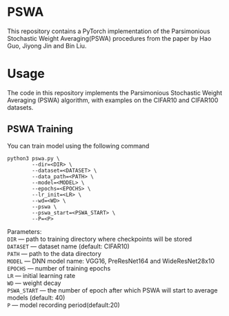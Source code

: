 # PSWA
This repository contains a PyTorch implementation of the Parsimonious Stochastic Weight Averaging(PSWA) procedures from the paper
by Hao Guo, Jiyong Jin and Bin Liu.

# Usage
The code in this repository implements the Parsimonious Stochastic Weight Averaging (PSWA) algorithm, with examples on the CIFAR10 and CIFAR100 datasets.

## PSWA Training
You can train model using the following command

```
python3 pswa.py \
        --dir=<DIR> \
        --dataset=<DATASET> \
        --data_path=<PATH> \
        --model=<MODEL> \
        --epochs=<EPOCHS> \
        --lr_init=<LR> \
        --wd=<WD> \
        --pswa \
        --pswa_start=<PSWA_START> \
        --P=<P> 
 ```
 
 Parameters: \
 ```DIR``` — path to training directory where checkpoints will be stored \
```DATASET``` —  dataset name (default: CIFAR10) \
```PATH``` — path to the data directory \
```MODEL``` — DNN model name: VGG16, PreResNet164 and WideResNet28x10 \
```EPOCHS``` — number of training epochs \
```LR``` — initial learning rate \
```WD``` — weight decay \
```PSWA_START``` — the number of epoch after which PSWA will start to average models (default: 40) \
```P``` — model recording period(default:20)
     
        
        
